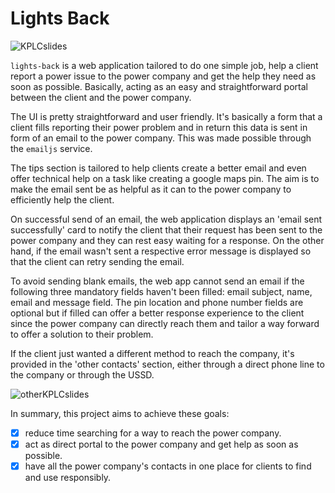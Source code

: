 # Lights Back

![KPLCslides](https://github.com/2Kelvin/lights-back/assets/85868026/ce283a08-2b22-452c-91e0-3b44691b4abd)

`lights-back` is a web application tailored to do one simple job, help a client report a power issue to the power company and get the help they need as soon as possible. Basically, acting as an easy and straightforward portal between the client and the power company.

The UI is pretty straightforward and user friendly. It's basically a form that a client fills reporting their power problem and in return this data is sent in form of an email to the power company. This was made possible through the `emailjs` service.

The tips section is tailored to help clients create a better email and even offer technical help on a task like creating a google maps pin. The aim is to make the email sent be as helpful as it can to the power company to efficiently help the client.

On successful send of an email, the web application displays an 'email sent successfully' card to notify the client that their request has been sent to the power company and they can rest easy waiting for a response. On the other hand, if the email wasn't sent a respective error message is displayed so that the client can retry sending the email.

To avoid sending blank emails, the web app cannot send an email if the following three mandatory fields haven't been filled: email subject, name, email and message field. The pin location and phone number fields are optional but if filled can offer a better response experience to the client since the power company can directly reach them and tailor a way forward to offer a solution to their problem.

If the client just wanted a different method to reach the company, it's provided in the 'other contacts' section, either through a direct phone line to the company or through the USSD.

![otherKPLCslides](https://github.com/2Kelvin/lights-back/assets/85868026/ca8d6828-3e5c-4ef1-909d-2e0c970a3bee)

In summary, this project aims to achieve these goals:
- [x] reduce time searching for a way to reach the power company.
- [x] act as direct portal to the power company and get help as soon as possible.
- [x] have all the power company's contacts in one place for clients to find and use responsibly. 